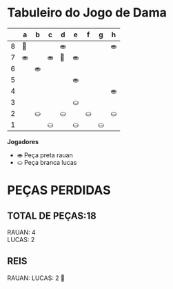 # Tabuleiro do Jogo de Dama

|   | a | b | c | d | e | f | g | h |
|---|---|---|---|---|---|---|---|---|
| 8 | 👑 |  |  | ⛂ |   |  |   | ⛂ |
| 7 | ⛂ |   | ⛂ | 👑 | ⛂ |   |  |   |
| 6 |   | ⛂ |   |  |   |  |   |  |
| 5 |   |   |   |   |⛂   |   |   |   |
| 4 |   |   |   |   |   |   |   |  ⛂ |
| 3 |   |   |   |   | ⛀ |   |   |   |
| 2 |  | ⛀ |   | ⛀ |   | ⛀ |   | ⛀ |
| 1 |  |   | ⛀ |   | ⛀ |   | ⛀ |   |

**Jogadores**

- ⛂ Peça preta rauan
- ⛀ Peça branca lucas

# PEÇAS PERDIDAS
## TOTAL DE PEÇAS:18
RAUAN: 4                                   
LUCAS: 2

## REIS
RAUAN:
LUCAS: 2 👑
